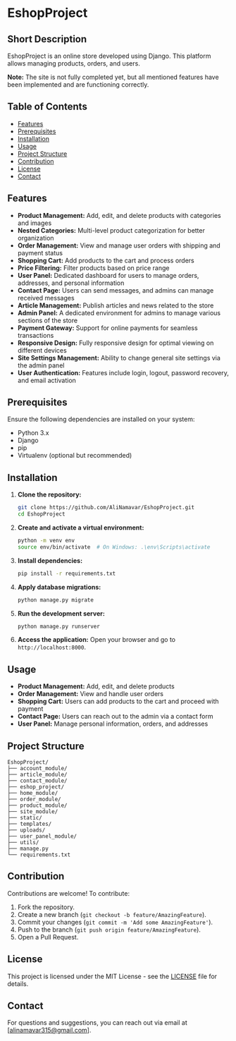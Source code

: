 # EshopProject

## Short Description
EshopProject is an online store developed using Django. This platform allows managing products, orders, and users.

**Note:** The site is not fully completed yet, but all mentioned features have been implemented and are functioning correctly.

## Table of Contents
- [Features](#features)
- [Prerequisites](#prerequisites)
- [Installation](#installation)
- [Usage](#usage)
- [Project Structure](#project-structure)
- [Contribution](#contribution)
- [License](#license)
- [Contact](#contact)

## Features
- **Product Management:** Add, edit, and delete products with categories and images
- **Nested Categories:** Multi-level product categorization for better organization
- **Order Management:** View and manage user orders with shipping and payment status
- **Shopping Cart:** Add products to the cart and process orders
- **Price Filtering:** Filter products based on price range
- **User Panel:** Dedicated dashboard for users to manage orders, addresses, and personal information
- **Contact Page:** Users can send messages, and admins can manage received messages
- **Article Management:** Publish articles and news related to the store
- **Admin Panel:** A dedicated environment for admins to manage various sections of the store
- **Payment Gateway:** Support for online payments for seamless transactions
- **Responsive Design:** Fully responsive design for optimal viewing on different devices
- **Site Settings Management:** Ability to change general site settings via the admin panel
- **User Authentication:** Features include login, logout, password recovery, and email activation

## Prerequisites
Ensure the following dependencies are installed on your system:
- Python 3.x
- Django
- pip
- Virtualenv (optional but recommended)

## Installation

1. **Clone the repository:**
   ```bash
   git clone https://github.com/AliNamavar/EshopProject.git
   cd EshopProject
   ```

2. **Create and activate a virtual environment:**
   ```bash
   python -m venv env
   source env/bin/activate  # On Windows: .\env\Scripts\activate
   ```

3. **Install dependencies:**
   ```bash
   pip install -r requirements.txt
   ```

4. **Apply database migrations:**
   ```bash
   python manage.py migrate
   ```

5. **Run the development server:**
   ```bash
   python manage.py runserver
   ```

6. **Access the application:**
   Open your browser and go to `http://localhost:8000`.

## Usage
- **Product Management:** Add, edit, and delete products
- **Order Management:** View and handle user orders
- **Shopping Cart:** Users can add products to the cart and proceed with payment
- **Contact Page:** Users can reach out to the admin via a contact form
- **User Panel:** Manage personal information, orders, and addresses

## Project Structure
```
EshopProject/
├── account_module/
├── article_module/
├── contact_module/
├── eshop_project/
├── home_module/
├── order_module/
├── product_module/
├── site_module/
├── static/
├── templates/
├── uploads/
├── user_panel_module/
├── utils/
├── manage.py
└── requirements.txt
```

## Contribution

Contributions are welcome! To contribute:

1. Fork the repository.
2. Create a new branch (`git checkout -b feature/AmazingFeature`).
3. Commit your changes (`git commit -m 'Add some AmazingFeature'`).
4. Push to the branch (`git push origin feature/AmazingFeature`).
5. Open a Pull Request.

## License
This project is licensed under the MIT License - see the [LICENSE](LICENSE) file for details.


## Contact
For questions and suggestions, you can reach out via email at [alinamavar315@gmail.com].

